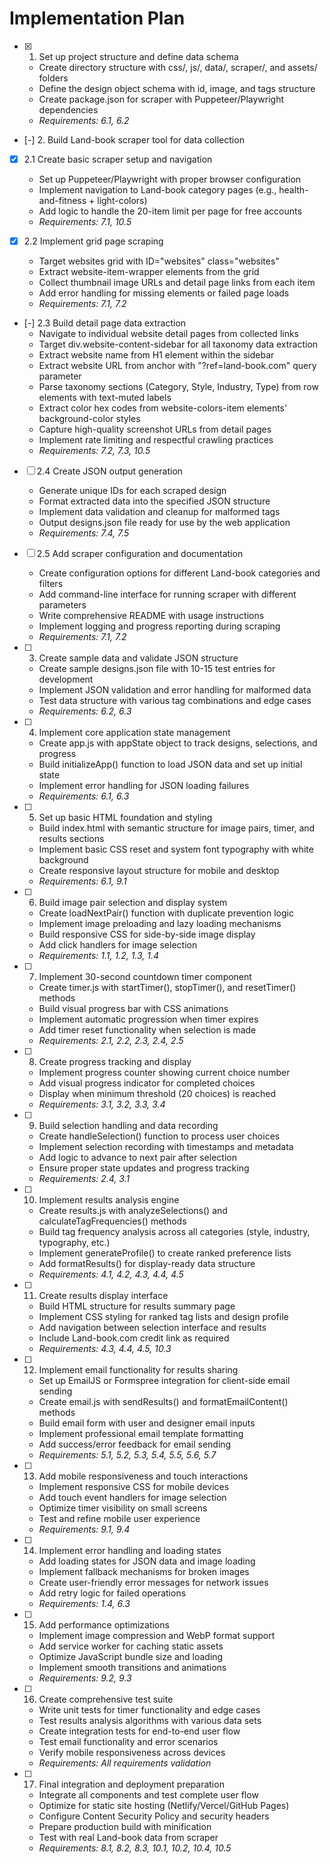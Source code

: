 # Implementation Plan

- [x] 1. Set up project structure and define data schema
  - Create directory structure with css/, js/, data/, scraper/, and assets/ folders
  - Define the design object schema with id, image, and tags structure
  - Create package.json for scraper with Puppeteer/Playwright dependencies
  - _Requirements: 6.1, 6.2_

- [-] 2. Build Land-book scraper tool for data collection
- [x] 2.1 Create basic scraper setup and navigation
  - Set up Puppeteer/Playwright with proper browser configuration
  - Implement navigation to Land-book category pages (e.g., health-and-fitness + light-colors)
  - Add logic to handle the 20-item limit per page for free accounts
  - _Requirements: 7.1, 10.5_

- [x] 2.2 Implement grid page scraping
  - Target websites grid with ID="websites" class="websites"
  - Extract website-item-wrapper elements from the grid
  - Collect thumbnail image URLs and detail page links from each item
  - Add error handling for missing elements or failed page loads
  - _Requirements: 7.1, 7.2_

- [-] 2.3 Build detail page data extraction
  - Navigate to individual website detail pages from collected links
  - Target div.website-content-sidebar for all taxonomy data extraction
  - Extract website name from H1 element within the sidebar
  - Extract website URL from anchor with "?ref=land-book.com" query parameter
  - Parse taxonomy sections (Category, Style, Industry, Type) from row elements with text-muted labels
  - Extract color hex codes from website-colors-item elements' background-color styles
  - Capture high-quality screenshot URLs from detail pages
  - Implement rate limiting and respectful crawling practices
  - _Requirements: 7.2, 7.3, 10.5_

- [ ] 2.4 Create JSON output generation
  - Generate unique IDs for each scraped design
  - Format extracted data into the specified JSON structure
  - Implement data validation and cleanup for malformed tags
  - Output designs.json file ready for use by the web application
  - _Requirements: 7.4, 7.5_

- [ ] 2.5 Add scraper configuration and documentation
  - Create configuration options for different Land-book categories and filters
  - Add command-line interface for running scraper with different parameters
  - Write comprehensive README with usage instructions
  - Implement logging and progress reporting during scraping
  - _Requirements: 7.1, 7.2_

- [ ] 3. Create sample data and validate JSON structure
  - Create sample designs.json file with 10-15 test entries for development
  - Implement JSON validation and error handling for malformed data
  - Test data structure with various tag combinations and edge cases
  - _Requirements: 6.2, 6.3_

- [ ] 4. Implement core application state management
  - Create app.js with appState object to track designs, selections, and progress
  - Build initializeApp() function to load JSON data and set up initial state
  - Implement error handling for JSON loading failures
  - _Requirements: 6.1, 6.3_

- [ ] 5. Set up basic HTML foundation and styling
  - Build index.html with semantic structure for image pairs, timer, and results sections
  - Implement basic CSS reset and system font typography with white background
  - Create responsive layout structure for mobile and desktop
  - _Requirements: 6.1, 9.1_

- [ ] 6. Build image pair selection and display system
  - Create loadNextPair() function with duplicate prevention logic
  - Implement image preloading and lazy loading mechanisms
  - Build responsive CSS for side-by-side image display
  - Add click handlers for image selection
  - _Requirements: 1.1, 1.2, 1.3, 1.4_

- [ ] 7. Implement 30-second countdown timer component
  - Create timer.js with startTimer(), stopTimer(), and resetTimer() methods
  - Build visual progress bar with CSS animations
  - Implement automatic progression when timer expires
  - Add timer reset functionality when selection is made
  - _Requirements: 2.1, 2.2, 2.3, 2.4, 2.5_

- [ ] 8. Create progress tracking and display
  - Implement progress counter showing current choice number
  - Add visual progress indicator for completed choices
  - Display when minimum threshold (20 choices) is reached
  - _Requirements: 3.1, 3.2, 3.3, 3.4_

- [ ] 9. Build selection handling and data recording
  - Create handleSelection() function to process user choices
  - Implement selection recording with timestamps and metadata
  - Add logic to advance to next pair after selection
  - Ensure proper state updates and progress tracking
  - _Requirements: 2.4, 3.1_

- [ ] 10. Implement results analysis engine
  - Create results.js with analyzeSelections() and calculateTagFrequencies() methods
  - Build tag frequency analysis across all categories (style, industry, typography, etc.)
  - Implement generateProfile() to create ranked preference lists
  - Add formatResults() for display-ready data structure
  - _Requirements: 4.1, 4.2, 4.3, 4.4, 4.5_

- [ ] 11. Create results display interface
  - Build HTML structure for results summary page
  - Implement CSS styling for ranked tag lists and design profile
  - Add navigation between selection interface and results
  - Include Land-book.com credit link as required
  - _Requirements: 4.3, 4.4, 4.5, 10.3_

- [ ] 12. Implement email functionality for results sharing
  - Set up EmailJS or Formspree integration for client-side email sending
  - Create email.js with sendResults() and formatEmailContent() methods
  - Build email form with user and designer email inputs
  - Implement professional email template formatting
  - Add success/error feedback for email sending
  - _Requirements: 5.1, 5.2, 5.3, 5.4, 5.5, 5.6, 5.7_

- [ ] 13. Add mobile responsiveness and touch interactions
  - Implement responsive CSS for mobile devices
  - Add touch event handlers for image selection
  - Optimize timer visibility on small screens
  - Test and refine mobile user experience
  - _Requirements: 9.1, 9.4_

- [ ] 14. Implement error handling and loading states
  - Add loading states for JSON data and image loading
  - Implement fallback mechanisms for broken images
  - Create user-friendly error messages for network issues
  - Add retry logic for failed operations
  - _Requirements: 1.4, 6.3_

- [ ] 15. Add performance optimizations
  - Implement image compression and WebP format support
  - Add service worker for caching static assets
  - Optimize JavaScript bundle size and loading
  - Implement smooth transitions and animations
  - _Requirements: 9.2, 9.3_

- [ ] 16. Create comprehensive test suite
  - Write unit tests for timer functionality and edge cases
  - Test results analysis algorithms with various data sets
  - Create integration tests for end-to-end user flow
  - Test email functionality and error scenarios
  - Verify mobile responsiveness across devices
  - _Requirements: All requirements validation_

- [ ] 17. Final integration and deployment preparation
  - Integrate all components and test complete user flow
  - Optimize for static site hosting (Netlify/Vercel/GitHub Pages)
  - Configure Content Security Policy and security headers
  - Prepare production build with minification
  - Test with real Land-book data from scraper
  - _Requirements: 8.1, 8.2, 8.3, 10.1, 10.2, 10.4, 10.5_
